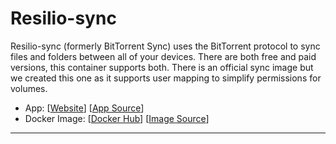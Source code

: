 # Resilio-sync 

Resilio-sync (formerly BitTorrent Sync) uses the BitTorrent protocol to sync files and folders between all of your devices. There are both free and paid versions, this container supports both. There is an official sync image but we created this one as it supports user mapping to simplify permissions for volumes.

- App: [[Website](http://apps-website)] [[App Source](https://github.com/linuxserver/docker-resilio-sync)]
- Docker Image: [[Docker Hub](https://hub.docker.com/)] [[Image Source](https://hub.docker.com/r/lsioarmhf/resilio-sync/)]

---